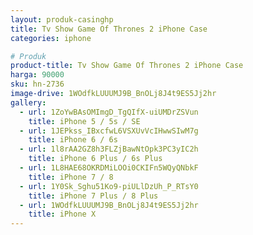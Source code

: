 ```yaml
---
layout: produk-casinghp
title: Tv Show Game Of Thrones 2 iPhone Case
categories: iphone

# Produk
product-title: Tv Show Game Of Thrones 2 iPhone Case
harga: 90000
sku: hn-2736
image-drive: 1WOdfkLUUUMJ9B_BnOLj8J4t9ES5Jj2hr
gallery:
  - url: 1ZoYwBAsOMImgD_TgQIfX-uiUMDrZSVun
    title: iPhone 5 / 5s / SE
  - url: 1JEPkss_IBxcfwL6VSXUvVcIHwwSIwM7g
    title: iPhone 6 / 6s
  - url: 1l8rAA2GZ8h3FLZjBawNtOpk3PC3yIC2h
    title: iPhone 6 Plus / 6s Plus
  - url: 1L8HAE68OKRDMiLOOi0CKIFn5WQyQNbkF
    title: iPhone 7 / 8
  - url: 1Y0Sk_Sghu51Ko9-piULlDzUh_P_RTsY0
    title: iPhone 7 Plus / 8 Plus
  - url: 1WOdfkLUUUMJ9B_BnOLj8J4t9ES5Jj2hr
    title: iPhone X
---
```


